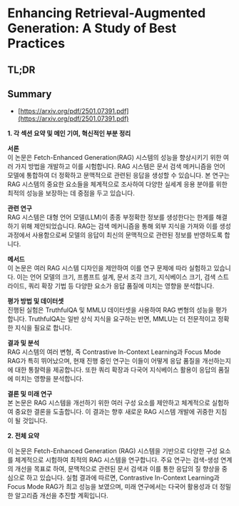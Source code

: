 # Enhancing Retrieval-Augmented Generation: A Study of Best Practices
## TL;DR
## Summary
- [https://arxiv.org/pdf/2501.07391.pdf](https://arxiv.org/pdf/2501.07391.pdf)

**1. 각 섹션 요약 및 메인 기여, 혁신적인 부분 정리**

**서론**  
이 논문은 Fetch-Enhanced Generation(RAG) 시스템의 성능을 향상시키기 위한 여러 가지 방법을 개발하고 이를 시험합니다. RAG 시스템은 문서 검색 메커니즘을 언어 모델에 통합하여 더 정확하고 문맥적으로 관련된 응답을 생성할 수 있습니다. 본 연구는 RAG 시스템의 중요한 요소들을 체계적으로 조사하여 다양한 실세계 응용 분야를 위한 최적의 성능을 보장하는 데 중점을 두고 있습니다. 

**관련 연구**  
RAG 시스템은 대형 언어 모델(LLM)이 종종 부정확한 정보를 생성한다는 한계를 해결하기 위해 제안되었습니다. RAG는 검색 메커니즘을 통해 외부 지식을 가져와 이를 생성 과정에서 사용함으로써 모델의 응답이 최신의 문맥적으로 관련된 정보를 반영하도록 합니다.

**메서드**  
이 논문은 여러 RAG 시스템 디자인을 제안하여 이를 연구 문제에 따라 실험하고 있습니다. 이는 언어 모델의 크기, 프롬프트 설계, 문서 조각 크기, 지식베이스 크기, 검색 스트라이드, 쿼리 확장 기법 등 다양한 요소가 응답 품질에 미치는 영향을 분석합니다.

**평가 방법 및 데이터셋**  
진행된 실험은 TruthfulQA 및 MMLU 데이터셋을 사용하여 RAG 변형의 성능을 평가합니다. TruthfulQA는 일반 상식 지식을 요구하는 반면, MMLU는 더 전문적이고 정확한 지식을 필요로 합니다.

**결과 및 분석**  
RAG 시스템의 여러 변형, 즉 Contrastive In-Context Learning과 Focus Mode RAG가 특히 뛰어났으며, 현재 진행 중인 연구는 이들이 어떻게 응답 품질을 개선하는지에 대한 통찰력을 제공합니다. 또한 쿼리 확장과 다국어 지식베이스 활용이 응답의 품질에 미치는 영향을 분석합니다.

**결론 및 미래 연구**  
본 논문은 RAG 시스템을 개선하기 위한 여러 구성 요소를 제안하고 체계적으로 실험하여 중요한 결론을 도출합니다. 이 결과는 향후 새로운 RAG 시스템 개발에 귀중한 지침이 될 것입니다.


**2. 전체 요약**

이 논문은 Fetch-Enhanced Generation (RAG) 시스템을 기반으로 다양한 구성 요소를 체계적으로 시험하여 최적의 RAG 시스템을 연구합니다. 주요 연구는 검색-생성 연계의 개선을 목표로 하여, 문맥적으로 관련된 문서 검색과 이를 통한 응답의 질 향상을 중심으로 하고 있습니다. 실험 결과에 따르면, Contrastive In-Context Learning과 Focus Mode RAG가 최고 성능을 보였으며, 미래 연구에서는 다국어 활용성과 더 정밀한 알고리즘 개선을 추진할 계획입니다.